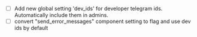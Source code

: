 - [ ] Add new global setting 'dev_ids' for developer telegram ids. Automatically include them in admins.
- [ ] convert "send_error_messages" component setting to flag and use dev ids by default
